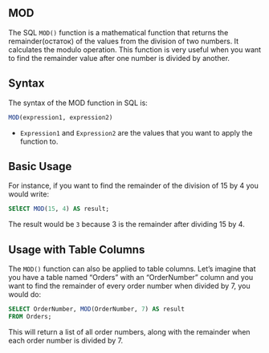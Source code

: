 ## MOD

The SQL `MOD()` function is a mathematical function that returns the remainder(остаток) of the values from the division of two numbers. It calculates the modulo operation. This function is very useful when you want to find the remainder value after one number is divided by another.

## Syntax

The syntax of the MOD function in SQL is:

```SQL
MOD(expression1, expression2)
```

* `Expression1` and `Expression2` are the values that you want to apply the function to.

## Basic Usage

For instance, if you want to find the remainder of the division of 15 by 4 you would write:

```SQL
SElECT MOD(15, 4) AS result;
```

The result would be `3` because 3 is the remainder after dividing 15 by 4.

## Usage with Table Columns

The `MOD()` function can also be applied to table columns. Let’s imagine that you have a table named “Orders” with an “OrderNumber” column and you want to find the remainder of every order number when divided by 7, you would do:

```SQL
SELECT OrderNumber, MOD(OrderNumber, 7) AS result
FROM Orders;
```

This will return a list of all order numbers, along with the remainder when each order number is divided by 7.